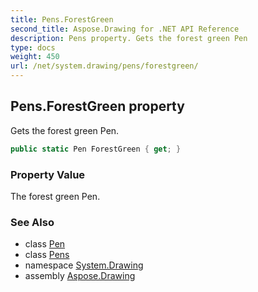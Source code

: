 ```yaml
---
title: Pens.ForestGreen
second_title: Aspose.Drawing for .NET API Reference
description: Pens property. Gets the forest green Pen
type: docs
weight: 450
url: /net/system.drawing/pens/forestgreen/
---
```

## Pens.ForestGreen property

Gets the forest green Pen.

```csharp
public static Pen ForestGreen { get; }
```

### Property Value

The forest green Pen.

### See Also

* class [Pen](../../pen/)
* class [Pens](../)
* namespace [System.Drawing](../../pens/)
* assembly [Aspose.Drawing](../../../)


